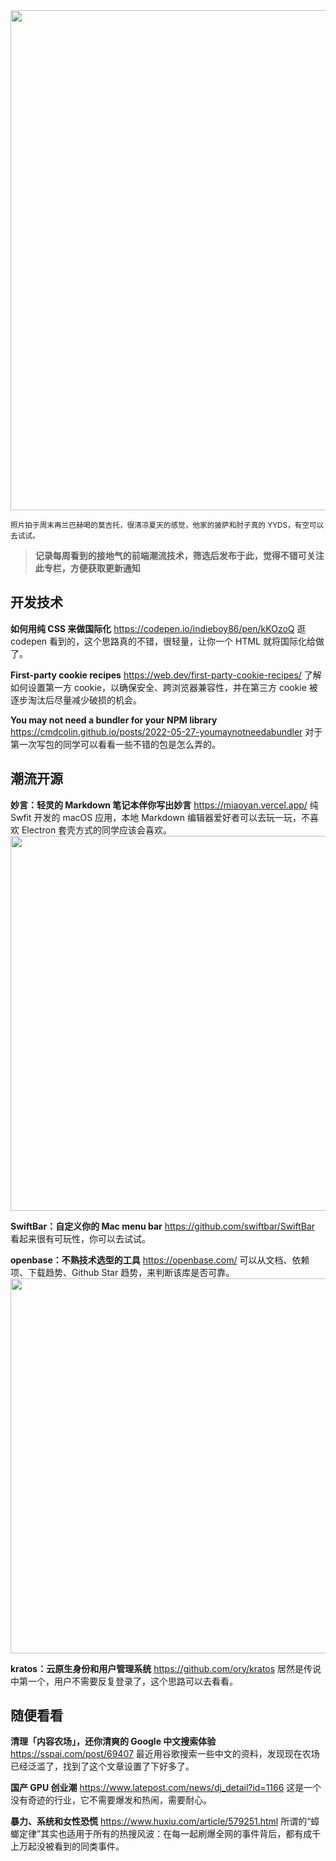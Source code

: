 <img src=https://gw.alipayobjects.com/zos/k/em/IMG_9399.jpg width=800/>

<small>照片拍于周末再兰巴赫喝的莫吉托，很清凉夏天的感觉，他家的披萨和肘子真的 YYDS，有空可以去试试。</small>

> **记录每周看到的接地气的前端潮流技术，筛选后发布于此，觉得不错可关注此专栏，方便获取更新通知**

## 开发技术

**如何用纯 CSS 来做国际化**
<https://codepen.io/indieboy86/pen/kKOzoQ>
逛 codepen 看到的，这个思路真的不错，很轻量，让你一个 HTML 就将国际化给做了。

**First-party cookie recipes**
<https://web.dev/first-party-cookie-recipes/>
了解如何设置第一方 cookie，以确保安全、跨浏览器兼容性，并在第三方 cookie 被逐步淘汰后尽量减少破损的机会。

**You may not need a bundler for your NPM library**
<https://cmdcolin.github.io/posts/2022-05-27-youmaynotneedabundler>
对于第一次写包的同学可以看看一些不错的包是怎么弄的。

## 潮流开源

**妙言：轻灵的 Markdown 笔记本伴你写出妙言**
<https://miaoyan.vercel.app/>
纯 Swfit 开发的 macOS 应用，本地 Markdown 编辑器爱好者可以去玩一玩，不喜欢 Electron 套壳方式的同学应该会喜欢。
<img src=https://gw.alipayobjects.com/zos/k/zs/0XypF5.jpg width=600/>

**SwiftBar：自定义你的 Mac menu bar**
<https://github.com/swiftbar/SwiftBar>
看起来很有可玩性，你可以去试试。

**openbase：不熟技术选型的工具**
<https://openbase.com/>
可以从文档、依赖项、下载趋势、Github Star 趋势，来判断该库是否可靠。
<img src=https://gw.alipayobjects.com/zos/k/fl/8uVK3G.jpg width=600/>

**kratos：云原生身份和用户管理系统**
<https://github.com/ory/kratos>
居然是传说中第一个，用户不需要反复登录了，这个思路可以去看看。

## 随便看看

**清理「内容农场」，还你清爽的 Google 中文搜索体验**
<https://sspai.com/post/69407>
最近用谷歌搜索一些中文的资料，发现现在农场已经泛滥了，找到了这个文章设置了下好多了。

**国产 GPU 创业潮**
<https://www.latepost.com/news/dj_detail?id=1166>
这是一个没有奇迹的行业，它不需要爆发和热闹，需要耐心。

**暴力、系统和女性恐慌**
<https://www.huxiu.com/article/579251.html>
所谓的“蟑螂定律”其实也适用于所有的热搜风波：在每一起刷爆全网的事件背后，都有成千上万起没被看到的同类事件。
